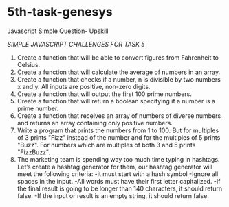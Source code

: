 # 5th-task-genesys
Javascript Simple Question- Upskill

*SIMPLE JAVASCRIPT CHALLENGES FOR TASK 5*

1) Create a function that will be able to convert figures from Fahrenheit to Celsius.
2) Create a function that will calculate the average of numbers in an array.
3) Create a function that checks if a number, n is divisible by two numbers x and y. All inputs are positive, non-zero digits.
4) Create a function that will output the first 100 prime numbers.
5) Create a function that will return a boolean specifying if a number is a prime number.
6) Create a function that receives an array of numbers of diverse numbers and returns an array containing only positive numbers.
7) Write a program that prints the numbers from 1 to 100. But for multiples of 3 prints "Fizz" instead of the number and for the multiples of 5 prints "Buzz". For numbers which are multiples of both 3 and 5 prints "FizzBuzz".
8) The marketing team is spending way too much time typing in hashtags. Let’s create a hashtag generator for them, our hashtag generator will meet the following criteria:
-it must start with a hash symbol
-Ignore all spaces in the input.
-All words must have their first letter capitalized.
-If the final result is going to be longer than 140 characters, it should return false.
-If the input or result is an empty string, it should return false.
